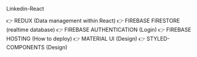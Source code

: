 Linkedin-React


👉 REDUX (Data management within React)
👉 FIREBASE FIRESTORE (realtime database)
👉 FIREBASE AUTHENTICATION (Login)
👉 FIREBASE HOSTING (How to deploy)
👉 MATERIAL UI (Design)
👉 STYLED-COMPONENTS (Design)

